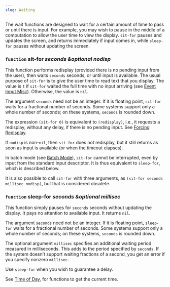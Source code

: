 ```yaml
---
slug: Waiting
---
```


The wait functions are designed to wait for a certain amount of time to pass or until there is input. For example, you may wish to pause in the middle of a computation to allow the user time to view the display. `sit-for` pauses and updates the screen, and returns immediately if input comes in, while `sleep-for` pauses without updating the screen.

### <span className="tag function">`function`</span> **sit-for** *seconds \&optional nodisp*

This function performs redisplay (provided there is no pending input from the user), then waits `seconds` seconds, or until input is available. The usual purpose of `sit-for` is to give the user time to read text that you display. The value is `t` if `sit-for` waited the full time with no input arriving (see [Event Input Misc](Event-Input-Misc)). Otherwise, the value is `nil`.

The argument `seconds` need not be an integer. If it is floating point, `sit-for` waits for a fractional number of seconds. Some systems support only a whole number of seconds; on these systems, `seconds` is rounded down.

The expression `(sit-for 0)` is equivalent to `(redisplay)`, i.e., it requests a redisplay, without any delay, if there is no pending input. See [Forcing Redisplay](Forcing-Redisplay).

If `nodisp` is non-`nil`, then `sit-for` does not redisplay, but it still returns as soon as input is available (or when the timeout elapses).

In batch mode (see [Batch Mode](Batch-Mode)), `sit-for` cannot be interrupted, even by input from the standard input descriptor. It is thus equivalent to `sleep-for`, which is described below.

It is also possible to call `sit-for` with three arguments, as `(sit-for seconds millisec nodisp)`, but that is considered obsolete.

### <span className="tag function">`function`</span> **sleep-for** *seconds \&optional millisec*

This function simply pauses for `seconds` seconds without updating the display. It pays no attention to available input. It returns `nil`.

The argument `seconds` need not be an integer. If it is floating point, `sleep-for` waits for a fractional number of seconds. Some systems support only a whole number of seconds; on these systems, `seconds` is rounded down.

The optional argument `millisec` specifies an additional waiting period measured in milliseconds. This adds to the period specified by `seconds`. If the system doesn’t support waiting fractions of a second, you get an error if you specify nonzero `millisec`.

Use `sleep-for` when you wish to guarantee a delay.

See [Time of Day](Time-of-Day), for functions to get the current time.
